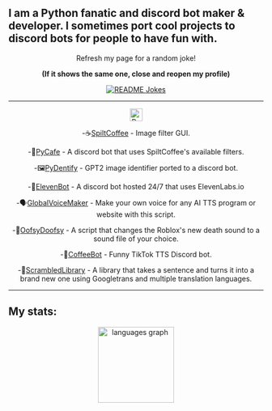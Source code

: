 ## I am a Python fanatic and discord bot maker & developer. I sometimes port cool projects to discord bots for people to have fun with.

<div align='center'>
  Refresh my page for a random joke! 
  
  **(If it shows the same one, close and reopen my profile)**
  
  <a href="https://readme-jokes.vercel.app"><img align="center" src="https://readme-jokes.vercel.app/api" alt="README Jokes">
</a>
</div>

---

<div align='center'>
  <img src="https://api.jm26.net/badge/beta?g&label=Python&icon=f3e2&message=Projects&color=1800cc&format=jpg" height="25px" alt="Python Projects">  
  
  -☕[SpiltCoffee](https://github.com/ColdCawfee/SpiltCoffee) - Image filter GUI.
  
  -🍵[PyCafe](https://github.com/ColdCawfee/PyCafe) - A discord bot that uses SpiltCoffee's available filters.

  -🖼️[PyDentify](https://github.com/ColdCawfee/PyDentify) - GPT2 image identifier ported to a discord bot.

  -🤖[ElevenBot](https://github.com/elevenlabs/discord-bot) - A discord bot hosted 24/7 that uses ElevenLabs.io

  -🗣️[GlobalVoiceMaker](https://github.com/ColdCawfee/GlobalVoiceMaker) - Make your own voice for any AI TTS program or website with this script.

  -🔁[OofsyDoofsy](https://github.com/ColdCawfee/OofsyDoofsy) - A script that changes the Roblox's new death sound to a sound file of your choice.

  -🎵[CoffeeBot](https://github.com/ColdCawfee/CoffeeBot) - Funny TikTok TTS Discord bot.

  -🍳[ScrambledLibrary](https://github.com/Vessel-Legends/ScrambledLibrary) - A library that takes a sentence and turns it into a brand new one using Googletrans and multiple translation languages.

</div>

---

## My stats:

<div align="center">
  <img src="https://github-readme-stats.vercel.app/api/top-langs?locale=en&hide_title=false&layout=compact&card_width=320&langs_count=5&theme=dracula&hide_border=false&username=Vessel-Legends" height="150" alt="languages graph"/>
  
</div>
